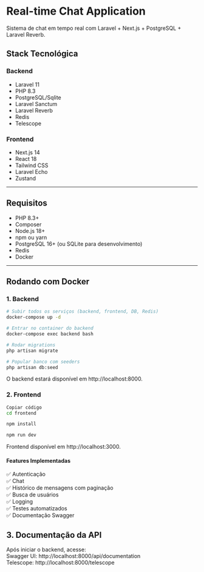 # Real-time Chat Application

Sistema de chat em tempo real com Laravel + Next.js + PostgreSQL + Laravel Reverb.

## Stack Tecnológica

### Backend
- Laravel 11
- PHP 8.3
- PostgreSQL/Sqlite
- Laravel Sanctum
- Laravel Reverb
- Redis
- Telescope

### Frontend
- Next.js 14
- React 18
- Tailwind CSS
- Laravel Echo
- Zustand

---

## Requisitos

- PHP 8.3+
- Composer
- Node.js 18+
- npm ou yarn
- PostgreSQL 16+ (ou SQLite para desenvolvimento)
- Redis
- Docker

---

## Rodando com Docker

### 1. Backend

```bash
# Subir todos os serviços (backend, frontend, DB, Redis)
docker-compose up -d

# Entrar no container do backend
docker-compose exec backend bash

# Rodar migrations
php artisan migrate

# Popular banco com seeders
php artisan db:seed
```

O backend estará disponível em http://localhost:8000.

### 2. Frontend
```bash
Copiar código
cd frontend

npm install

npm run dev
```

Frontend disponível em http://localhost:3000.

#### Features Implementadas
✅ Autenticação  
✅ Chat      
✅ Histórico de mensagens com paginação  
✅ Busca de usuários    
✅ Logging  
✅ Testes automatizados  
✅ Documentação Swagger  



## 3. Documentação da API
Após iniciar o backend, acesse:  
Swagger UI: http://localhost:8000/api/documentation  
Telescope: http://localhost:8000/telescope  